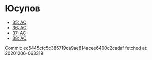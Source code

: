 # Юсупов
- [35: AC](35.md)
- [36: AC](36.md)
- [37: AC](37.md)
- [38: AC](38.md)

Commit: ec5445cfc5c385719ca9ae814acee6400c2cadaf
 fetched at: 20201206-063319
